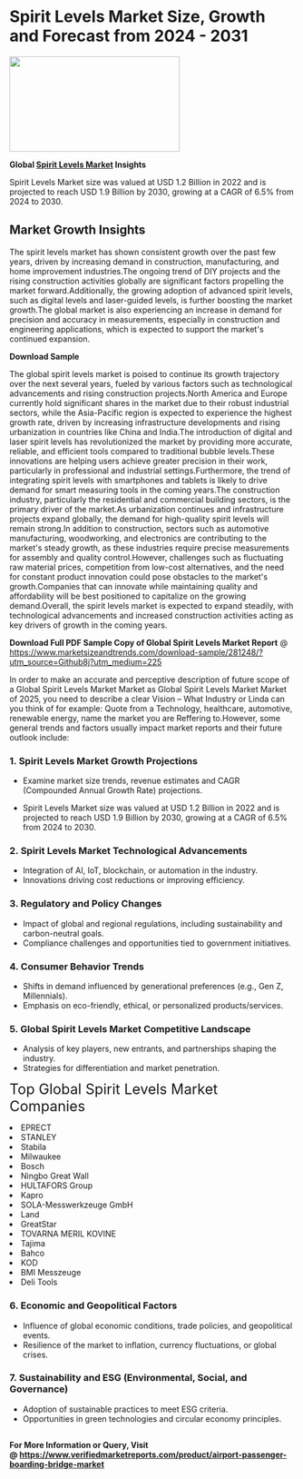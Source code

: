 <H1>Spirit Levels Market Size, Growth and Forecast from 2024 - 2031</H1><img class="aligncenter size-medium wp-image-584254" src="https://thirdeyenews.in/wp-content/uploads/2024/09/Global-Market-Research-300x168.jpeg" alt="" width="300" height="168" /><p><strong>Global&nbsp;<a href="https://www.marketsizeandtrends.com/download-sample/281248/?utm_source=Github8j?utm_medium=225">Spirit Levels Market</a> Insights</strong></p><p>Spirit Levels Market size was valued at USD 1.2 Billion in 2022 and is projected to reach USD 1.9 Billion by 2030, growing at a CAGR of 6.5% from 2024 to 2030.</p><p><h2>Market Growth Insights</h2> <p>The spirit levels market has shown consistent growth over the past few years, driven by increasing demand in construction, manufacturing, and home improvement industries.The ongoing trend of DIY projects and the rising construction activities globally are significant factors propelling the market forward.Additionally, the growing adoption of advanced spirit levels, such as digital levels and laser-guided levels, is further boosting the market growth.The global market is also experiencing an increase in demand for precision and accuracy in measurements, especially in construction and engineering applications, which is expected to support the market's continued expansion.</p> <p><strong>Download Sample</strong></p> <p>The global spirit levels market is poised to continue its growth trajectory over the next several years, fueled by various factors such as technological advancements and rising construction projects.North America and Europe currently hold significant shares in the market due to their robust industrial sectors, while the Asia-Pacific region is expected to experience the highest growth rate, driven by increasing infrastructure developments and rising urbanization in countries like China and India.The introduction of digital and laser spirit levels has revolutionized the market by providing more accurate, reliable, and efficient tools compared to traditional bubble levels.These innovations are helping users achieve greater precision in their work, particularly in professional and industrial settings.Furthermore, the trend of integrating spirit levels with smartphones and tablets is likely to drive demand for smart measuring tools in the coming years.The construction industry, particularly the residential and commercial building sectors, is the primary driver of the market.As urbanization continues and infrastructure projects expand globally, the demand for high-quality spirit levels will remain strong.In addition to construction, sectors such as automotive manufacturing, woodworking, and electronics are contributing to the market's steady growth, as these industries require precise measurements for assembly and quality control.However, challenges such as fluctuating raw material prices, competition from low-cost alternatives, and the need for constant product innovation could pose obstacles to the market's growth.Companies that can innovate while maintaining quality and affordability will be best positioned to capitalize on the growing demand.Overall, the spirit levels market is expected to expand steadily, with technological advancements and increased construction activities acting as key drivers of growth in the coming years.</p> <p><span class=""><strong>Download Full PDF Sample Copy of Global Spirit Levels Market Report</strong> @ <a href="https://www.marketsizeandtrends.com/download-sample/281248/?utm_source=Github8j?utm_medium=225" target="_blank">https://www.marketsizeandtrends.com/download-sample/281248/?utm_source=Github8j?utm_medium=225</a></span></p><p>In order to make an accurate and perceptive description of future scope of a Global&nbsp;Spirit Levels Market Market as Global&nbsp;Spirit Levels Market Market of 2025, you need to describe a clear Vision &ndash; What Industry or Linda can you think of for example: Quote from a Technology, healthcare, automotive, renewable energy, name the market you are Reffering to.However, some general trends and factors usually impact market reports and their future outlook include:</p><h3>1.&nbsp;<strong>Spirit Levels Market Growth Projections</strong></h3><ul><li>Examine market size trends, revenue estimates and CAGR (Compounded Annual Growth Rate) projections.</li><li><p>Spirit Levels Market size was valued at USD 1.2 Billion in 2022 and is projected to reach USD 1.9 Billion by 2030, growing at a CAGR of 6.5% from 2024 to 2030.</p></li></ul><h3>2.&nbsp;<strong>Spirit Levels Market Technological Advancements</strong></h3><ul><li>Integration of AI, IoT, blockchain, or automation in the industry.</li><li>Innovations driving cost reductions or improving efficiency.</li></ul><h3>3.&nbsp;<strong>Regulatory and Policy Changes</strong></h3><ul><li>Impact of global and regional regulations, including sustainability and carbon-neutral goals.</li><li>Compliance challenges and opportunities tied to government initiatives.</li></ul><h3>4.&nbsp;<strong>Consumer Behavior Trends</strong></h3><ul><li>Shifts in demand influenced by generational preferences (e.g., Gen Z, Millennials).</li><li>Emphasis on eco-friendly, ethical, or personalized products/services.</li></ul><h3>5.&nbsp;<strong>Global Spirit Levels Market Competitive Landscape</strong></h3><ul><li>Analysis of key players, new entrants, and partnerships shaping the industry.</li><li>Strategies for differentiation and market penetration.</li></ul><p data-pm-slice="1 1 []"><span style="color: inherit; font-family: inherit; font-size: 25px;">Top Global Spirit Levels Market Companies</span></p><div class="" data-test-id=""><p><li>EPRECT</li><li> STANLEY</li><li> Stabila</li><li> Milwaukee</li><li> Bosch</li><li> Ningbo Great Wall</li><li> HULTAFORS Group</li><li> Kapro</li><li> SOLA-Messwerkzeuge GmbH</li><li> Land</li><li> GreatStar</li><li> TOVARNA MERIL KOVINE</li><li> Tajima</li><li> Bahco</li><li> KOD</li><li> BMI Messzeuge</li><li> Deli Tools</li></p></div><h3>6.&nbsp;<strong>Economic and Geopolitical Factors</strong></h3><ul><li>Influence of global economic conditions, trade policies, and geopolitical events.</li><li>Resilience of the market to inflation, currency fluctuations, or global crises.</li></ul><h3>7.&nbsp;<strong>Sustainability and ESG (Environmental, Social, and Governance)</strong></h3><ul><li>Adoption of sustainable practices to meet ESG criteria.</li><li>Opportunities in green technologies and circular economy principles.</li></ul><h2><strong style="font-size: 14px;">For More Information or Query, Visit @&nbsp;</strong><a style="background-color: #ffffff; font-size: 14px;" href="https://www.marketsizeandtrends.com/report/spirit-levels-market/" target="_blank">https://www.verifiedmarketreports.com/product/airport-passenger-boarding-bridge-market</a></h2>